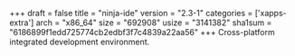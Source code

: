 +++
draft = false
title = "ninja-ide"
version = "2.3-1"
categories = ['xapps-extra']
arch = "x86_64"
size = "692908"
usize = "3141382"
sha1sum = "6186899f1edd725774cb2edbf3f7c4839a22aa56"
+++
Cross-platform integrated development environment.